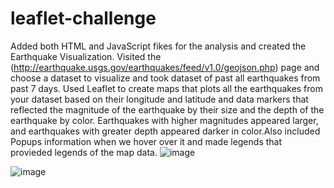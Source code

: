 # leaflet-challenge

Added both HTML and JavaScript fikes for the analysis and created the Earthquake Visualization. Visited the (http://earthquake.usgs.gov/earthquakes/feed/v1.0/geojson.php) page and choose a dataset to visualize and took dataset of past all earthquakes from past 7 days. Used Leaflet to create maps that plots all the earthquakes from your dataset based on their longitude and latitude and data markers that reflected the magnitude of the earthquake by their size and the depth of the earthquake by color. Earthquakes with higher magnitudes appeared larger, and earthquakes with greater depth appeared darker in color.Also included Popups information when we hover over it and made legends that provieded legends of the map data. 
![image](https://user-images.githubusercontent.com/101225094/187989405-a4316253-3a13-4ebc-af79-c561d8c7f143.png)

![image](https://user-images.githubusercontent.com/101225094/187989516-cbf6e9ea-376b-4c19-9b1e-9defa613b5f5.png)

